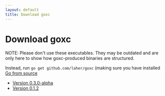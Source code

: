 ```yaml
---
layout: default
title: Download goxc
---
```


Download goxc
=============

NOTE: Please don't use these executables. They may be outdated and are only here to show how goxc-produced binaries are structured.

Instead, run `go get github.com/laher/goxc` (making sure you have installed [Go from source](http://golang.org/doc/install/source)

 * [Version 0.3.0-alpha](./0.3.0-alpha/)
 * [Version 0.1.2](./0.1.2/)
